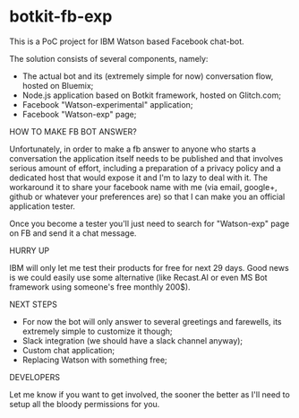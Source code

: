 # botkit-fb-exp

This is a PoC project for IBM Watson based Facebook chat-bot.

The solution consists of several components, namely:

* The actual bot and its (extremely simple for now) conversation flow, hosted on Bluemix;
* Node.js application based on Botkit framework, hosted on Glitch.com;
* Facebook "Watson-experimental" application;
* Facebook "Watson-exp" page;

HOW TO MAKE FB BOT ANSWER?

Unfortunately, in order to make a fb answer to anyone who starts a conversation the application itself needs to be published 
and that involves serious amount of effort, including a preparation of a privacy policy and a dedicated host that would expose 
it and I'm to lazy to deal with it. The workaround it to share your facebook name with me (via email, google+, github or 
whatever your preferences are) so that I can make you an official application tester. 

Once you become a tester you'll just need to search for "Watson-exp" page on FB and send it a chat message.

HURRY UP

IBM will only let me test their products for free for next 29 days. Good news is we could easily use some alternative (like Recast.AI
or even MS Bot framework using someone's free monthly 200$). 

NEXT STEPS

* For now the bot will only answer to several greetings and farewells, its extremely simple to customize it though;
* Slack integration (we should have a slack channel anyway);
* Custom chat application;
* Replacing Watson with something free;

DEVELOPERS

Let me know if you want to get involved, the sooner the better as I'll need to setup all the bloody permissions for you.
